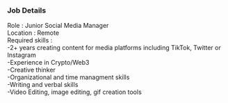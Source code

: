 ### **Job Details**
Role : Junior Social Media Manager
<br/>
Location : Remote
<br/>
Required skills :
<br/>
-2+ years creating content for media platforms including TikTok, Twitter or Instagram
<br/>
-Experience in Crypto/Web3
<br/>
-Creative thinker
<br/>
-Organizational and time managment skills
<br/>
-Writing and verbal skills
<br/>
-Video Editing, image editing, gif creation tools
<br/>